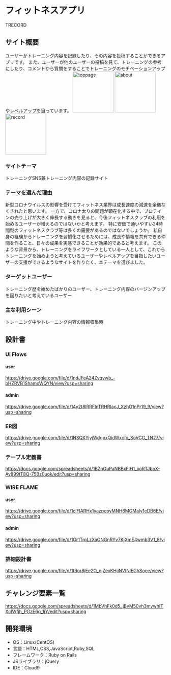 # フィットネスアプリ<br />
  TRECORD



## サイト概要
ユーザーがトレーニング内容を記録したり、その内容を投稿することができるアプリです。
また、ユーザーが他のユーザーの投稿を見て、トレーニングの参考にしたり、コメントから質問をすることでトレーニングのモチベーションアップやレベルアップを狙っています。
<img width="128" alt="toppage" src="https://user-images.githubusercontent.com/79985208/134690126-e2535a05-c86b-412a-9e2f-4b09754d93f9.png"> <img width="128" alt="about" src="https://user-images.githubusercontent.com/79985208/134690401-95af2757-cce1-4e88-be95-6f2d22f59f6a.png">
<img width="128" alt="record" src="https://user-images.githubusercontent.com/79985208/134690594-908cac4f-274a-441e-812d-22181a1c034c.png">

### サイトテーマ
トレーニングSNS兼トレーニング内容の記録サイト

### テーマを選んだ理由
新型コロナウイルスの影響を受けてフィットネス業界は成長速度の減速を余儀なくされたと思います。
一方で、コロナ太りの問題が顕在化する中で、プロテインの売り上げが大きく伸長する動きを見ると、今後フィットネスクラブの利用を始めるユーザーが増えるのではないかと考えます。
特に安価で通いやすい24時間型のフィットネスクラブ等は多くの需要があるのではないでしょうか。
私自身の経験からトレーニングを習慣化させるためには、成長や情報を共有できる仲間を作ること、日々の成果を実感できることが効果的であると考えます。
このような背景から、トレーニングをライフワークとしている一人として、これからトレーニングを始めようと考えているユーザーやレベルアップを目指したいユーザーの支援ができるようなサイトを作りたく、本テーマを選びました。

### ターゲットユーザー
トレーニング歴を始めたばかりのユーザー、トレーニング内容のバージンアップを図りたいと考えているユーザー

### 主な利用シーン
トレーニング中やトレーニング内容の情報収集時

## 設計書

### Ul Flows

#### user
https://drive.google.com/file/d/1ndJFeA24Zvqvwb_-bHZRVB1ShamoWQYN/view?usp=sharing

#### admin
https://drive.google.com/file/d/14y2t8lRRFInTRHRIacJ_XzhO1nPr19_9/view?usp=sharing

### ER図
https://drive.google.com/file/d/1NSQXYiyjWdgpxQidWxcfo_SoVCG_TN27/view?usp=sharing

### テーブル定義書
https://docs.google.com/spreadsheets/d/1BZhGuPaNBBxFlH1_xoRTJbbX-Av899tT8Q-75Bz0uok/edit?usp=sharing

### WIRE FLAME

#### user
https://drive.google.com/file/d/1clFlARHx1yazpeoyMNH6MGMaly1eDB6E/view?usp=sharing

#### admin
https://drive.google.com/file/d/1Or1TrqLzXaONGnRYv7KjXmE4wmb3V1_8/view?usp=sharing

### 詳細設計書
https://drive.google.com/file/d/1t6or8jEe2O_njZexKHjiNVINlEGhSoee/view?usp=sharing

## チャレンジ要素一覧
https://docs.google.com/spreadsheets/d/1MbVhFk0d5_jBvM50vh3mywhITXcIWfjh_PGzE6q_1jY/edit?usp=sharing

## 開発環境
- OS：Linux(CentOS)
- 言語：HTML,CSS,JavaScript,Ruby,SQL
- フレームワーク：Ruby on Rails
- JSライブラリ：jQuery
- IDE：Cloud9
